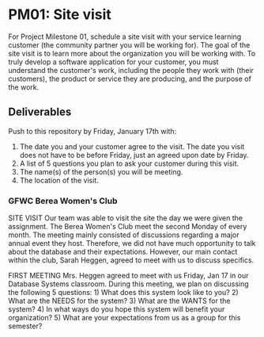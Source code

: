 # PM01: Site visit

For Project Milestone 01, schedule a site visit with your service learning customer (the community partner you will be working for). The goal of the site visit is to learn more about the organization you will be working with. To truly develop a software application for your customer, you must understand the customer's work, including the people they work with (their customers), the product or service they are producing, and the purpose of the work. 

## Deliverables

Push to this repository by Friday, January 17th with:

1. The date you and your customer agree to the visit. The date you visit does not have to be before Friday, just an agreed upon date by Friday. 
2. A list of 5 questions you plan to ask your customer during this visit. 
3. The name(s) of the person(s) you will be meeting.
4. The location of the visit. 

### GFWC Berea Women's Club

SITE VISIT
Our team was able to visit the site the day we were given the assignment. The Berea Women's Club meet the second Monday of every month. The meeting mainly consisted of discussions regarding a major annual event they host. Therefore, we did not have much opportunity to talk about the database and their expectations. However, our main contact within the club, Sarah Heggen, agreed to meet with us to discuss specifics. 

FIRST MEETING
Mrs. Heggen agreed to meet with us Friday, Jan 17 in our Database Systems classroom. 
During this meeting, we plan on discussing the following 5 questions:
    1) What does this system look like to you?
    2) What are the NEEDS for the system? 
    3) What are the WANTS for the system?
    4) In what ways do you hope this system will benefit your organization?
    5) What are your expectations from us as a group for this semester?
